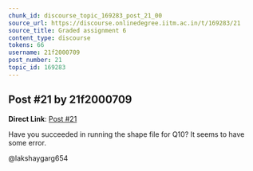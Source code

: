 ```yaml
---
chunk_id: discourse_topic_169283_post_21_00
source_url: https://discourse.onlinedegree.iitm.ac.in/t/169283/21
source_title: Graded assignment 6
content_type: discourse
tokens: 66
username: 21f2000709
post_number: 21
topic_id: 169283
---
```


## Post #21 by 21f2000709

**Direct Link**: [Post #21](https://discourse.onlinedegree.iitm.ac.in/t/169283/21)

Have you succeeded in running the shape file for Q10? It seems to have some error.

@lakshaygarg654
